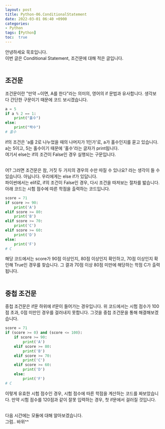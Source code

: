 ```yaml
---
layout: post
title: Python-06.ConditionalStatement
date: 2022-03-01 06:40 +0900
categories:
- Python
tags: [Python]
toc:  true
---
```


안녕하세요 묵호입니다.<br>
이번 글은 Conditional Statement, 조건문에 대해 적은 글입니다.<br><br>

## 조건문<br>
조건문이란 "만약 ~이면, A를 한다"라는 의미의, 영어의 if 문법과 유사합니다. 생각보다 간단한 구문이기 때문에 코드 보시겠습니다.<br>
```Python
a = 5
if a % 2 == 1:
    print("홀수")
else:
    print("짝수")
# 홀수
```
if의 조건은 'a를 2로 나누었을 때의 나머지가 1인가'로, a가 홀수인지를 묻고 있습니다. a는 5이고, 5는 홀수이기 때문에 '홀수'라는 글자가 print됩니다.<br>
여기서 else는 if의 조건이 False인 경우 실행되는 구문입니다.<br><br>

어? 그러면 조건문은 참, 거짓 두 가지의 경우의 수만 따질 수 있나요? 라는 생각이 들 수 있습니다. 아닙니다. 우리에게는 else if가 있답니다.<br>
파이썬에서는 elif로, if의 조건이 False인 경우, 다시 조건을 따져보는 절차를 밟습니다. 아래 코드는 시험 점수에 따른 학점을 출력하는 코드입니다.<br>
```python
score = 71
if score >= 90:
    print('A')
elif score >= 80:
    print('B')
elif score >= 70:
    print('C')
elif score >= 60:
    print('D')
else:
    print('F')
# C
```
해당 코드에서는 score가 90점 이상인지, 80점 이상인지 확인하고, 70점 이상인지 확인해 True인 경우를 찾습니다. 그 결과 70점 이상 80점 미만에 해당하는 학점 C가 출력됩니다.<br><br>

## 중첩 조건문
중첩 조건문은 if문 하위에 if문이 들어가는 경우입니다. 위 코드에서는 시험 점수가 100점 초과, 0점 미만인 경우를 걸러내지 못합니다. 그것을 중첩 조건문을 통해 해결해보겠습니다.<br>
```python
score = 71
if (score >= 0) and (score <= 100):
    if score >= 90:
        print('A')
    elif score >= 80:
        print('B')
    elif score >= 70:
        print('C')
    elif score >= 60:
        print('D')
    else:
        print('F')
# C
```
이렇게 유효한 시험 점수인 경우, 시험 점수에 따른 학점을 계산하는 코드를 짜보았습니다. 만약 시험 점수를 120점과 같이 잘못 입력하는 경우, 첫 if문에서 걸러질 것입니다.<br><br>


다음 시간에는 모듈에 대해 알아보겠습니다.<br>
그럼.. 바위^^<br>